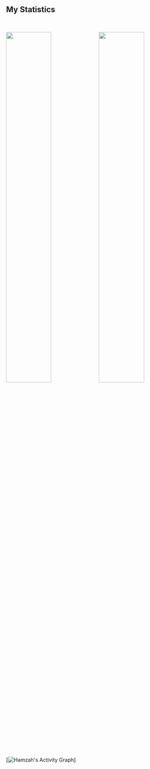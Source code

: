## My Statistics

<br/>
<p align="left">
  <a>
  <img width="49.5%" src="https://github-readme-stats.vercel.app/api?username=hamzahmurrar&show_icons=true&theme=gruvbox&hide_border=true" />
    <img width="49.5%" src="https://github-readme-streak-stats.herokuapp.com/?user=hamzahmurrar&theme=gruvbox&hide_border=true" />
  </a>
</p>
<br>

[![Hamzah's Activity Graph](https://activity-graph.herokuapp.com/graph?username=hamzahmurrar&custom_title=Hamzah%20Trips's%20Contribution%20Graph&theme=gruvbox&bg_color=282828&hide_border=true&line=d1a01f&point=c58545)]

